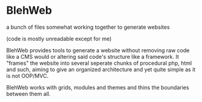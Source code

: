 # BlehWeb
a bunch of files somewhat working together to generate websites

(code is mostly unreadable except for me)

BlehWeb provides tools to generate a website without removing raw code like a CMS would or altering said code's structure like a framework. It "frames" the website into several seperate chunks of procedural php, html and such, aiming to give an organized architecture and yet quite simple as it is not OOP/MVC.

BlehWeb works with grids, modules and themes and thins the boundaries between them all.
